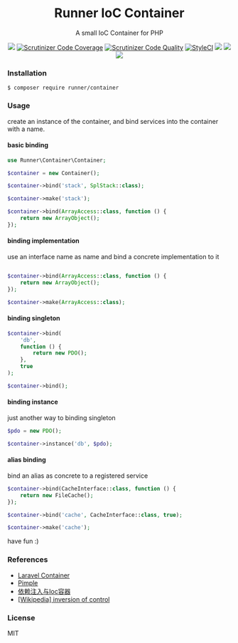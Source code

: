 <h1 align="center">Runner IoC Container</h1>

<p align="center">A small IoC Container for PHP</p>

<p align="center">
<a href="https://travis-ci.org/RunnerLee/container"><img src="https://travis-ci.org/RunnerLee/container.svg?branch=master" /></a>
<a href="https://scrutinizer-ci.com/g/RunnerLee/container/?branch=master"><img src="https://scrutinizer-ci.com/g/RunnerLee/container/badges/coverage.png?b=master" title="Scrutinizer Code Coverage"></a>
<a href="https://scrutinizer-ci.com/g/RunnerLee/container/?branch=master"><img src="https://scrutinizer-ci.com/g/RunnerLee/container/badges/quality-score.png?b=master" title="Scrutinizer Code Quality"></a>
<a href="https://styleci.io/repos/176199761"><img src="https://styleci.io/repos/176199761/shield?branch=master" alt="StyleCI"></a>
<a href="https://github.com/RunnerLee/container"><img src="https://poser.pugx.org/runner/container/v/stable" /></a>
<a href="http://www.php.net/"><img src="https://img.shields.io/badge/php-%3E%3D5.6-8892BF.svg" /></a>
<a href="https://github.com/RunnerLee/container"><img src="https://poser.pugx.org/runner/container/license" /></a>
</p>

### Installation
```
$ composer require runner/container
```

### Usage

create an instance of the container, and bind services into the container with a name.

#### basic binding

```php
use Runner\Container\Container;

$container = new Container();

$container->bind('stack', SplStack::class);

$container->make('stack');

$container->bind(ArrayAccess::class, function () {
    return new ArrayObject();
});
```

#### binding implementation

use an interface name as name and bind a concrete implementation to it

```php

$container->bind(ArrayAccess::class, function () {
    return new ArrayObject();
});

$container->make(ArrayAccess::class);

```

#### binding singleton

```php
$container->bind(
    'db', 
    function () {
        return new PDO();
    }, 
    true
);

$container->bind();
```

#### binding instance

just another way to binding singleton

```php
$pdo = new PDO();

$container->instance('db', $pdo);
```

#### alias binding
bind an alias as concrete to a registered service

```php
$container->bind(CacheInterface::class, function () {
    return new FileCache();
});

$container->bind('cache', CacheInterface::class, true);

$container->make('cache');
```

have fun :)

### References

- [Laravel Container](https://laravel.com/docs/5.8/container)
- [Pimple](https://pimple.symfony.com/)
- [依赖注入与Ioc容器](https://blog.csdn.net/dream_successor/article/details/79078905)
- [\[Wikipedia\] inversion of control](https://en.wikipedia.org/wiki/Inversion_of_control)

### License

MIT

